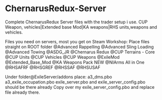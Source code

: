 # ChernarusRedux-Server
Complete ChernarusRedux Server files with the trader setup i use. 
CUP Weapon, vehicles|Extended base Mod|KA weapons|RHS units,weapons and vehicles.

Files you need on servers, most you get on Steam Workshop:
Place files straight on ROOT folder
@Advanced Rappelling
@Advanced Sling Loading
@Advanced Towing
@ASDG_JR
@Chernarus Redux
@CUP Terrains - Core
@CUP Units
@CUP Vehicles
@CUP Weapons
@ExileMod
@Extended_Base_Mod
@KA Weapons Pack NEW
@NIArms All in One
@RHSAFRF
@RHSGREF
@RHSSAF
@RHSUSAF

Under folder@ExileServer/addons place:
a3_dms.pbo
a3_exile_occupation.pbo
exile_server.pbo and exile_server_config.pbo should be there already 
Copy over my exile_server_config.pbo and replace file already there. 
